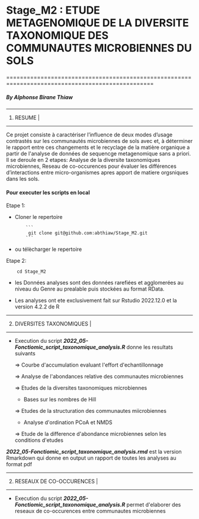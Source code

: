 # Stage_M2 : ETUDE METAGENOMIQUE DE LA DIVERSITE TAXONOMIQUE DES COMMUNAUTES MICROBIENNES DU SOLS
=================================================================================================

##### By Alphonse Birane Thiaw




------------
 1) RESUME |
------------

Ce projet consiste à caractériser l’influence de deux modes d’usage contrastés sur les communautés microbiennes de sols avec et, à déterminer le
rapport entre ces changements et le recyclage de la matière organique a partir de l'analyse de données de sequencge metagenomique sans a priori.
Il se deroule en 2 etapes: Analyse de la diversite taxonomiques microbiennes, Reseau de co-occurences pour évaluer les différences d’interactions entre
micro-organismes apres apport de matiere orgsniques dans les sols.

#### Pour executer les scripts en local 

Etape 1:
- Cloner le repertoire 
    
          ```
           git clone git@github.com:abthiaw/Stage_M2.git
          ```
- ou télècharger le repertoire
 
 Etape 2: 
 
        cd Stage_M2

- les Données analyses sont des données rarefiées et agglomerées au niveau du Genre au prealable puis stockées au format RData.

- Les analyses ont ete exclusivement fait sur Rstudio 2022.12.0 et la version 4.2.2 de R

----------------------------
2) DIVERSITES TAXONOMIQUES |
----------------------------

 - Execution du script ***2022_05-Fonctiomic_script_taxonomique_analysis.R*** donne les resultats suivants
 
     => Courbe d'accumulation evaluant l'effort d'echantillonnage
     
     => Analyse de l'abondances relative des communautes microbiennes
     
     => Etudes de la diversites taxonomiques microbiennes
     
     - Bases sur les nombres de Hill
         
     => Etudes de la structuration des communautes miicrobiennes
     
      - Analyse d'ordination PCoA et NMDS
         
     => Etude de la difference d'abondance microbiennes selon les conditions d'etudes
  
 ***2022_05-Fonctiomic_script_taxonomique_analysis.rmd*** est la version Rmarkdown qui donne en output un rapport de toutes les analyses au format pdf
     
         

------------------------------
2) RESEAUX DE CO-OCCURENCES  |
------------------------------

- Execution du script ***2022_05-Fonctiomic_script_taxonomique_analysis.R*** permet d'elaborer des reseaux de co-occurences entre communautes microbiennes



